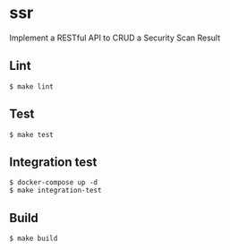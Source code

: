 # ssr

Implement a RESTful API to CRUD a Security Scan Result

## Lint

```shell
$ make lint
```

## Test

```shell
$ make test
```

## Integration test

```shell
$ docker-compose up -d
$ make integration-test
```

## Build

```shell
$ make build
```